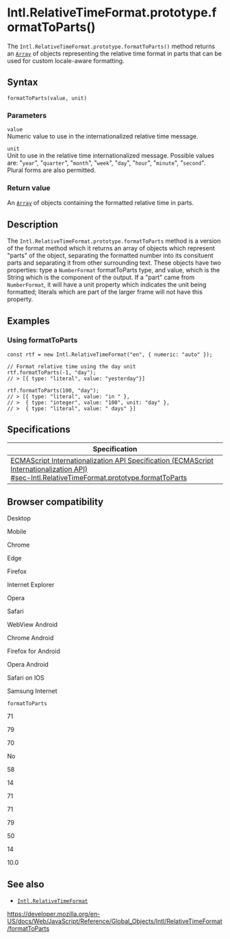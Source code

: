 Intl.RelativeTimeFormat.prototype.formatToParts()
=================================================

The `Intl.RelativeTimeFormat.prototype.formatToParts()` method returns an [`Array`](../../array) of objects representing the relative time format in parts that can be used for custom locale-aware formatting.

Syntax
------

    formatToParts(value, unit)

### Parameters

`value`  
Numeric value to use in the internationalized relative time message.

`unit`  
Unit to use in the relative time internationalized message. Possible values are: "`year`", "`quarter`", "`month`", "`week`", "`day`", "`hour`", "`minute`", "`second`". Plural forms are also permitted.

### Return value

An [`Array`](../../array) of objects containing the formatted relative time in parts.

Description
-----------

The `Intl.RelativeTimeFormat.prototype.formatToParts` method is a version of the format method which it returns an array of objects which represent "parts" of the object, separating the formatted number into its consituent parts and separating it from other surrounding text. These objects have two properties: type a `NumberFormat` formatToParts type, and value, which is the String which is the component of the output. If a "part" came from `NumberFormat`, it will have a unit property which indicates the unit being formatted; literals which are part of the larger frame will not have this property.

Examples
--------

### Using formatToParts

    const rtf = new Intl.RelativeTimeFormat("en", { numeric: "auto" });

    // Format relative time using the day unit
    rtf.formatToParts(-1, "day");
    // > [{ type: "literal", value: "yesterday"}]

    rtf.formatToParts(100, "day");
    // > [{ type: "literal", value: "in " },
    // >  { type: "integer", value: "100", unit: "day" },
    // >  { type: "literal", value: " days" }]

Specifications
--------------

<table><thead><tr class="header"><th>Specification</th></tr></thead><tbody><tr class="odd"><td><a href="https://tc39.es/ecma402/#sec-Intl.RelativeTimeFormat.prototype.formatToParts">ECMAScript Internationalization API Specification (ECMAScript Internationalization API)<br />
<span class="small">#sec-Intl.RelativeTimeFormat.prototype.formatToParts</span></a></td></tr></tbody></table>

Browser compatibility
---------------------

Desktop

Mobile

Chrome

Edge

Firefox

Internet Explorer

Opera

Safari

WebView Android

Chrome Android

Firefox for Android

Opera Android

Safari on IOS

Samsung Internet

`formatToParts`

71

79

70

No

58

14

71

71

79

50

14

10.0

See also
--------

-   [`Intl.RelativeTimeFormat`](../relativetimeformat)

<a href="https://developer.mozilla.org/en-US/docs/Web/JavaScript/Reference/Global_Objects/Intl/RelativeTimeFormat/formatToParts" class="_attribution-link">https://developer.mozilla.org/en-US/docs/Web/JavaScript/Reference/Global_Objects/Intl/RelativeTimeFormat/formatToParts</a>
